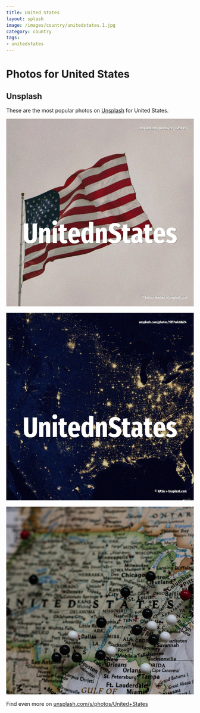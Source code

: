 ```yaml
---
title: United States
layout: splash
image: /images/country/unitedstates.1.jpg
category: country
tags:
- unitedstates
---
```

# Photos for United States

## Unsplash

These are the most popular photos on [Unsplash](https://unsplash.com) for United States.

![United States](/images/country/unitedstates.1.jpg)

![United States](/images/country/unitedstates.2.jpg)

![United States](/images/country/unitedstates.3.jpg)

Find even more on [unsplash.com/s/photos/United+States](https://unsplash.com/s/photos/United+States)